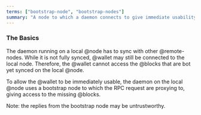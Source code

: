 ```yaml
---
terms: ["bootstrap-node", "bootstrap-nodes"]
summary: "A node to which a daemon connects to give immediate usability to wallets while syncing"
---
```


### The Basics

The daemon running on a local @node has to sync with other @remote-nodes. While it is not fully synced, @wallet may still be connected to the local node. Therefore, the @wallet cannot access the @blocks that are bot yet synced on the local @node.

To allow the @wallet to be immediately usable, the daemon on the local @node uses a bootstrap node to which the RPC request are proxying to, giving access to the missing @blocks.

Note: the replies from the bootstrap node may be untrustworthy.

